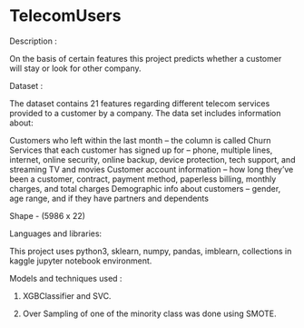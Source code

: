 # TelecomUsers

Description :

On the basis of certain features this project predicts whether a customer will stay or look for other company.


Dataset :

The dataset contains 21 features regarding different telecom services provided to a customer by a company.
The data set includes information about:

Customers who left within the last month – the column is called Churn
Services that each customer has signed up for – phone, multiple lines, internet, online security, online backup, device protection, tech support, and streaming TV and movies
Customer account information – how long they’ve been a customer, contract, payment method, paperless billing, monthly charges, and total charges
Demographic info about customers – gender, age range, and if they have partners and dependents

Shape - (5986 x 22)

Languages and libraries:

This project uses python3, sklearn, numpy, pandas, imblearn, collections in kaggle jupyter notebook environment.


Models and techniques used :

1. XGBClassifier and SVC.

2. Over Sampling of one of the minority class was done using SMOTE.
